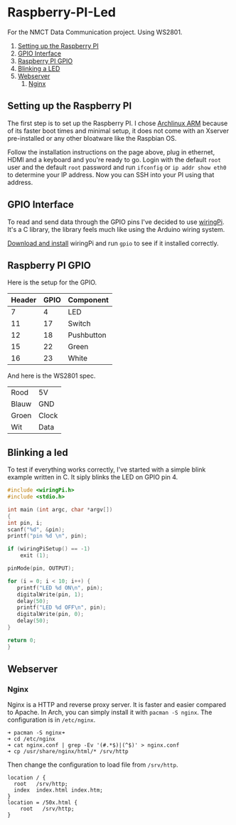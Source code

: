 # Raspberry-PI-Led

For the NMCT Data Communication project. Using WS2801.

1. [Setting up the Raspberry PI](#setting-up-the-raspberry-pi)
2. [GPIO Interface](#gpio-interface)
3. [Raspberry PI GPIO](#raspberry-pi-gpio)
4. [Blinking a LED](#blinking-a-led)
5. [Webserver](#webserver)
    1. [Nginx](#nginx)


## Setting up the Raspberry PI

The first step is to set up the Raspberry PI.
I chose [Archlinux ARM](http://archlinuxarm.org/platforms/armv6/raspberry-pi) because of its faster boot times
and minimal setup, it does not come with an Xserver pre-installed or any other bloatware like the Raspbian OS.

Follow the installation instructions on the page above, plug in ethernet, HDMI and a keyboard and you're ready to go.
Login with the default `root` user and the default `root` password and run `ifconfig` or `ip addr show eth0` to determine your IP address. Now you can SSH into your PI using that address.


## GPIO Interface

To read and send data through the GPIO pins I've decided to use [wiringPi](http://wiringpi.com/). It's a C library, the library feels much like using the Arduino wiring system.

[Download and install](http://wiringpi.com/download-and-install/) wiringPi and run `gpio` to see if it installed correctly.


## Raspberry PI GPIO

Here is the setup for the GPIO.

Header | GPIO | Component
--- | --- | ---
7  | 4  | LED        |
11 | 17 | Switch     |
12 | 18 | Pushbutton |
15 | 22 | Green      |
16 | 23 | White      |

And here is the WS2801 spec.

|||
--- | ---
Rood  | 5V    
Blauw | GND   
Groen | Clock 
Wit   | Data

## Blinking a led

To test if everything works correctly, I've started with a simple blink example written in C.
It siply blinks the LED on GPIO pin 4.

```c
#include <wiringPi.h>
#include <stdio.h>

int main (int argc, char *argv[])
{
int pin, i;
scanf("%d", &pin);
printf("pin %d \n", pin);

if (wiringPiSetup() == -1)
    exit (1);

pinMode(pin, OUTPUT);

for (i = 0; i < 10; i++) {
   printf("LED %d ON\n", pin);
   digitalWrite(pin, 1);
   delay(50);
   printf("LED %d OFF\n", pin);
   digitalWrite(pin, 0);
   delay(50);
}

return 0;
}
```

## Webserver

### Nginx

Nginx is a HTTP and reverse proxy server. It is faster and easier compared to Apache.
In Arch, you can simply install it with `pacman -S nginx`. The configuration is in `/etc/nginx`.

```bash➜
➜ pacman -S nginx➜
➜ cd /etc/nginx
➜ cat nginx.conf | grep -Ev '(#.*$)|(^$)' > nginx.conf
➜ cp /usr/share/nginx/html/* /srv/http
```

Then change the configuration to load file from `/srv/http`.

```
location / {
  root   /srv/http;
  index  index.html index.htm;
}
location = /50x.html {
    root   /srv/http;
}
```
